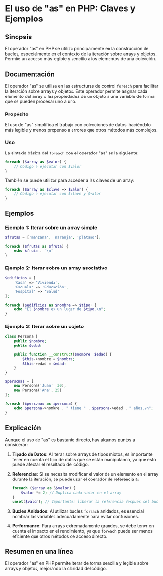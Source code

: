 <!--
Meta Description: # El uso de "as" en PHP: Claves y Ejemplos ## Sinopsis El operador "as" en PHP se utiliza principalmente en la construcción de bucles, especialmente e...
Meta Keywords: foreach, php, array, valor, sobre
-->

# El uso de "as" en PHP: Claves y Ejemplos

## Sinopsis
El operador "as" en PHP se utiliza principalmente en la construcción de bucles, especialmente en el contexto de la iteración sobre arrays y objetos. Permite un acceso más legible y sencillo a los elementos de una colección.

## Documentación
El operador "as" se utiliza en las estructuras de control `foreach` para facilitar la iteración sobre arrays y objetos. Este operador permite asignar cada elemento del array o las propiedades de un objeto a una variable de forma que se pueden procesar uno a uno.

### Propósito
El uso de "as" simplifica el trabajo con colecciones de datos, haciéndolo más legible y menos propenso a errores que otros métodos más complejos.

### Uso
La sintaxis básica del `foreach` con el operador "as" es la siguiente:

```php
foreach ($array as $valor) {
    // Código a ejecutar con $valor
}
```

También se puede utilizar para acceder a las claves de un array:

```php
foreach ($array as $clave => $valor) {
    // Código a ejecutar con $clave y $valor
}
```

## Ejemplos
### Ejemplo 1: Iterar sobre un array simple

```php
$frutas = ['manzana', 'naranja', 'plátano'];

foreach ($frutas as $fruta) {
    echo $fruta . "\n";
}
```

### Ejemplo 2: Iterar sobre un array asociativo

```php
$edificios = [
    'Casa' => 'Vivienda',
    'Escuela' => 'Educación',
    'Hospital' => 'Salud'
];

foreach ($edificios as $nombre => $tipo) {
    echo "El $nombre es un lugar de $tipo.\n";
}
```

### Ejemplo 3: Iterar sobre un objeto

```php
class Persona {
    public $nombre;
    public $edad;

    public function __construct($nombre, $edad) {
        $this->nombre = $nombre;
        $this->edad = $edad;
    }
}

$personas = [
    new Persona('Juan', 30),
    new Persona('Ana', 25)
];

foreach ($personas as $persona) {
    echo $persona->nombre . " tiene " . $persona->edad . " años.\n";
}
```

## Explicación
Aunque el uso de "as" es bastante directo, hay algunos puntos a considerar:

1. **Tipado de Datos**: Al iterar sobre arrays de tipos mixtos, es importante tener en cuenta el tipo de datos que se están manipulando, ya que esto puede afectar el resultado del código.

2. **Referencias**: Si se necesita modificar el valor de un elemento en el array durante la iteración, se puede usar el operador de referencia `&`:

    ```php
    foreach ($array as &$valor) {
        $valor *= 2; // Duplica cada valor en el array
    }
    unset($valor); // Importante: liberar la referencia después del bucle
    ```

3. **Bucles Anidados**: Al utilizar bucles `foreach` anidados, es esencial nombrar las variables adecuadamente para evitar confusiones.

4. **Performance**: Para arrays extremadamente grandes, se debe tener en cuenta el impacto en el rendimiento, ya que `foreach` puede ser menos eficiente que otros métodos de acceso directo.

## Resumen en una línea
El operador "as" en PHP permite iterar de forma sencilla y legible sobre arrays y objetos, mejorando la claridad del código.